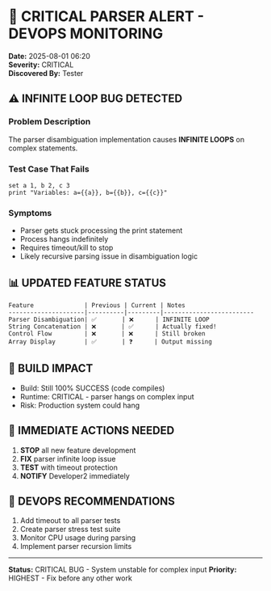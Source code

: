 # 🚨 CRITICAL PARSER ALERT - DEVOPS MONITORING

**Date:** 2025-08-01 06:20  
**Severity:** CRITICAL  
**Discovered By:** Tester  

## ⚠️ INFINITE LOOP BUG DETECTED

### Problem Description
The parser disambiguation implementation causes **INFINITE LOOPS** on complex statements.

### Test Case That Fails
```xmd
set a 1, b 2, c 3
print "Variables: a={{a}}, b={{b}}, c={{c}}"
```

### Symptoms
- Parser gets stuck processing the print statement
- Process hangs indefinitely
- Requires timeout/kill to stop
- Likely recursive parsing issue in disambiguation logic

## 📊 UPDATED FEATURE STATUS

```
Feature              | Previous | Current | Notes
---------------------|----------|---------|-------------------------
Parser Disambiguation| ✅       | ❌      | INFINITE LOOP
String Concatenation | ❌       | ✅      | Actually fixed!
Control Flow         | ❌       | ❌      | Still broken
Array Display        | ✅       | ❓      | Output missing
```

## 🔧 BUILD IMPACT

- Build: Still 100% SUCCESS (code compiles)
- Runtime: CRITICAL - parser hangs on complex input
- Risk: Production system could hang

## 🚨 IMMEDIATE ACTIONS NEEDED

1. **STOP** all new feature development
2. **FIX** parser infinite loop issue
3. **TEST** with timeout protection
4. **NOTIFY** Developer2 immediately

## 📝 DEVOPS RECOMMENDATIONS

1. Add timeout to all parser tests
2. Create parser stress test suite
3. Monitor CPU usage during parsing
4. Implement parser recursion limits

---
**Status:** CRITICAL BUG - System unstable for complex input
**Priority:** HIGHEST - Fix before any other work